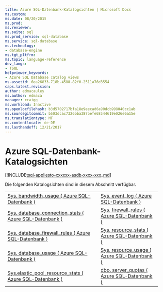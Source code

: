 ```yaml
---
title: Azure SQL-Datenbank-Katalogsichten | Microsoft Docs
ms.custom: 
ms.date: 08/20/2015
ms.prod: 
ms.reviewer: 
ms.suite: sql
ms.prod_service: sql-database
ms.service: sql-database
ms.technology:
- database-engine
ms.tgt_pltfrm: 
ms.topic: language-reference
dev_langs:
- TSQL
helpviewer_keywords:
- Azure SQL Database catalog views
ms.assetid: 6ea26833-718b-4588-82f0-2511a76d3554
caps.latest.revision: 
author: edmacauley
ms.author: edmaca
manager: craigg
ms.workload: Inactive
ms.openlocfilehash: b3d5702717bfa18e9eecad6a90dcb998040cc1ab
ms.sourcegitcommit: b603dcac7326bba387befe68544619e026e6a15e
ms.translationtype: MT
ms.contentlocale: de-DE
ms.lasthandoff: 12/21/2017
---
```

# <a name="azure-sql-database-catalog-views"></a>Azure SQL-Datenbank-Katalogsichten
[!INCLUDE[tsql-appliesto-xxxxxx-asdb-xxxx-xxx_md](../../includes/tsql-appliesto-xxxxxx-asdb-xxxx-xxx-md.md)]

  Die folgenden Katalogsichten sind in diesem Abschnitt verfügbar.  
  
|||  
|-|-|  
|[Sys. bandwidth_usage &#40; Azure SQL-Datenbank &#41;](../../relational-databases/system-catalog-views/sys-bandwidth-usage-azure-sql-database.md)|[Sys. event_log &#40; Azure SQL-Datenbank &#41;](../../relational-databases/system-catalog-views/sys-event-log-azure-sql-database.md)|  
|[Sys. database_connection_stats &#40; Azure SQL-Datenbank &#41;](../../relational-databases/system-catalog-views/sys-database-connection-stats-azure-sql-database.md)|[Sys. firewall_rules &#40; Azure SQL-Datenbank &#41;](../../relational-databases/system-catalog-views/sys-firewall-rules-azure-sql-database.md)|  
|[Sys. database_firewall_rules &#40; Azure SQL-Datenbank &#41;](../../relational-databases/system-catalog-views/sys-database-firewall-rules-azure-sql-database.md)|[Sys. resource_stats &#40; Azure SQL-Datenbank &#41;](../../relational-databases/system-catalog-views/sys-resource-stats-azure-sql-database.md)|  
|[Sys. database_usage &#40; Azure SQL-Datenbank &#41;](../../relational-databases/system-catalog-views/sys-database-usage-azure-sql-database.md)|[Sys. resource_usage &#40; Azure SQL-Datenbank &#41;](../../relational-databases/system-catalog-views/sys-resource-usage-azure-sql-database.md)|  
|[Sys.elastic_pool_resource_stats &#40; Azure SQL-Datenbank &#41;](../../relational-databases/system-catalog-views/sys-elastic-pool-resource-stats-azure-sql-database.md)|[dbo. server_quotas &#40; Azure SQL-Datenbank &#41;](../../relational-databases/system-catalog-views/dbo-server-quotas-azure-sql-database.md)|  
  
  
